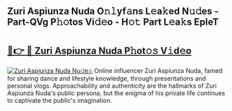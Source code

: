 ## Zuri Aspiunza Nuda O𝚗𝚕yf𝚊ns L𝚎a𝚔ed N𝚞𝚍es - Part-QVg P𝚑𝚘tos Vi𝚍𝚎o - H𝚘𝚝 Part L𝚎a𝚔s EpIeT

# <h2><a href="http://kfcgbol.oniu.top/?m=Zuri+Aspiunza+Nuda">🔗👉 🔴 Zuri Aspiunza Nuda P𝚑ot𝚘𝚜 V𝚒d𝚎o</a></h2>

[![Zuri Aspiunza Nuda Nu𝚍e𝚜](https://i.imgur.com/0qMVB7G.gif)](http://kfcgbol.oniu.top/?m=Zuri+Aspiunza+Nuda)
Online influencer Zuri Aspiunza Nuda, famed for sharing dance and lifestyle knowledge, through presentations and personal vlogs. Approachability and authenticity are the hallmarks of Zuri Aspiunza Nuda's public persona, but the enigma of his private life continues to captivate the public's imagination.  
